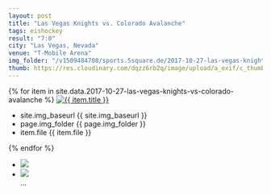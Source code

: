 ```yaml
---
layout: post
title: "Las Vegas Knights vs. Colorado Avalanche"
tags: eishockey
result: "7:0"
city: "Las Vegas, Nevada"
venue: "T-Mobile Arena"
img_folder: "/v1509484708/sports.5square.de/2017-10-27-las-vegas-knights-vs-colorado-avalanche/"
thumb: https://res.cloudinary.com/dqzz6rb2q/image/upload/a_exif/c_thumb,g_center,h_251,w_251/v1509484708/sports.5square.de/2017-10-27-las-vegas-knights-vs-colorado-avalanche/IMG_2734.jpg
---
```

<div id="lightgallery2">
{% for item in site.data.2017-10-27-las-vegas-knights-vs-colorado-avalanche %}
  <a href="https://res.cloudinary.com/dqzz6rb2q/image/upload/a_exif/v1509484708/sports.5square.de/2017-10-27-las-vegas-knights-vs-colorado-avalanche/IMG_2734.jpg" title="{{ site.img_baseurl }}{{ page.img_folder }}{{ item.file }}">
      <img src="{{ site.img_baseurl }}{{ site.img_thumb }}{{ page.img_folder }}{{ item.file }}" alt="{{ item.title }}" />
      
  </a>
  <ul>
        <li>site.img_baseurl {{ site.img_baseurl }}</li>
         <li>page.img_folder {{ page.img_folder }}</li>
        <li>item.file {{ item.file }}</li>
    </ul>
{% endfor %}
</div>

<ul id="lightgallery">
  <li data-src="img/img1.jpg">
      <img src="img/thumb1.jpg" />
  </li>
  <li data-src="img/img2.jpg">
      <img src="img/thumb2.jpg" />
  </li>
  ...
</ul>

